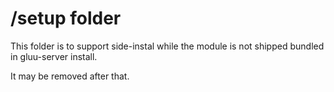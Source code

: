 # /setup folder

This folder is to support side-instal while the module is not shipped bundled in gluu-server install.

It may be removed after that.
